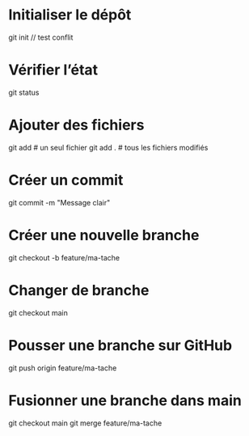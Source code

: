 # Initialiser le dépôt
git init // test conflit

# Vérifier l’état
git status

# Ajouter des fichiers
git add <fichier>     # un seul fichier
git add .             # tous les fichiers modifiés

# Créer un commit
git commit -m "Message clair"

# Créer une nouvelle branche
git checkout -b feature/ma-tache

# Changer de branche
git checkout main

# Pousser une branche sur GitHub
git push origin feature/ma-tache

# Fusionner une branche dans main
git checkout main
git merge feature/ma-tache


